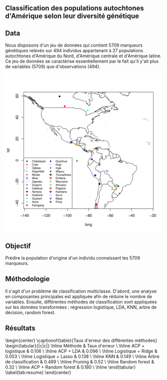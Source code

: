 ## Classification des populations autochtones d'Amérique selon leur diversité génétique

## Data
Nous disposons d'un jeu de données qui contient 5709 marqueurs génétiques relevés sur 494
individus appartenant à 27 populations autochtones d'Amérique du Nord, d'Amérique centrale et
d'Amérique latine. Ce jeu de données se caractérise essentiellement par le fait qu'il y'ait plus
de variables (5709) que d'observations (494).

![Location of populations](figures/map.png)


## Objectif
Prédire la population d'origine d'un individu connaissant les 5709 marqueurs.

## Méthodologie
Il s'agit d'un problème de classification multiclasse. D'abord, une analyse en composantes principales est appliquée
afin de réduire le nombre de variables. Ensuite, différentes méthodes de classification sont appliquées sur les données
transformées : régression logistique, LDA, KNN, arbre de décision, random forest. 

## Résultats
\begin{center}
	\captionof{table}{Taux d'erreur des différentes méthodes}
	\begin{tabular}{|c|c|}
		\hline
		Méthode & Taux d'erreur \\ \hline
		ACP + logistique & 0.106 \\ \hline
		ACP + LDA & 0.096 \\ \hline
		Logistique + Ridge & 0.053 \\ \hline
		Logistique + Lasso & 0.138 \\ \hline
		KNN & 0.149 \\ \hline
		Arbre de classification & 0.489 \\ \hline
		Pruning & 0.52 \\ \hline
		Random forest & 0.32 \\ \hline
		ACP + Random forest & 0.180 \\ \hline
	\end{tabular}
	\label{tab:resume}
\end{center}
